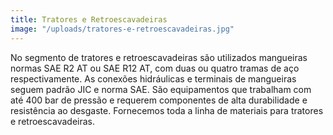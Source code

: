 ```yaml
---
title: Tratores e Retroescavadeiras
image: "/uploads/tratores-e-retroescavadeiras.jpg"
---
```


No segmento de tratores e retroescavadeiras são utilizados mangueiras normas SAE R2 AT ou SAE R12 AT, com duas ou quatro tramas de aço respectivamente. As conexões hidráulicas e terminais de mangueiras seguem padrão JIC e norma SAE. São equipamentos que trabalham com até 400 bar de pressão e requerem componentes de alta durabilidade e resistência ao desgaste. Fornecemos toda a linha de materiais para tratores e retroescavadeiras.

